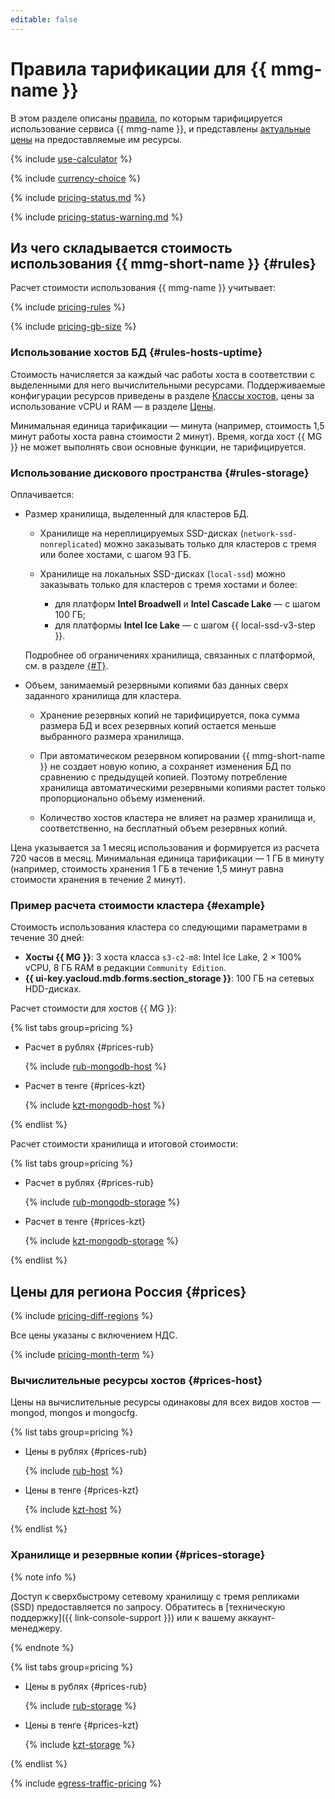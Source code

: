 ```yaml
---
editable: false
---
```


# Правила тарификации для {{ mmg-name }}



В этом разделе описаны [правила](#rules), по которым тарифицируется использование сервиса {{ mmg-name }}, и представлены [актуальные цены](#prices) на предоставляемые им ресурсы.

{% include [use-calculator](../_includes/pricing/use-calculator.md) %}

{% include [currency-choice](../_includes/pricing/currency-choice.md) %}

{% include [pricing-status.md](../_includes/mdb/pricing-status.md) %}

{% include [pricing-status-warning.md](../_includes/mdb/pricing-status-warning.md) %}

## Из чего складывается стоимость использования {{ mmg-short-name }} {#rules}

Расчет стоимости использования {{ mmg-name }} учитывает:

{% include [pricing-rules](../_includes/mdb/pricing-rules.md) %}

{% include [pricing-gb-size](../_includes/pricing-gb-size.md) %}

### Использование хостов БД {#rules-hosts-uptime}

Стоимость начисляется за каждый час работы хоста в соответствии с выделенными для него вычислительными ресурсами. Поддерживаемые конфигурации ресурсов приведены в разделе [Классы хостов](concepts/instance-types.md), цены за использование vCPU и RAM — в разделе [Цены](#prices).

Минимальная единица тарификации — минута (например, стоимость 1,5 минут работы хоста равна стоимости 2 минут). Время, когда хост {{ MG }} не может выполнять свои основные функции, не тарифицируется.

### Использование дискового пространства {#rules-storage}

Оплачивается:

* Размер хранилища, выделенный для кластеров БД.

    
    * Хранилище на нереплицируемых SSD-дисках (`network-ssd-nonreplicated`) можно заказывать только для кластеров с тремя или более хостами, с шагом 93 ГБ.

    * Хранилище на локальных SSD-дисках (`local-ssd`) можно заказывать только для кластеров с тремя хостами и более:
        * для платформ **Intel Broadwell** и **Intel Cascade Lake** — с шагом 100 ГБ;
        * для платформы **Intel Ice Lake** — с шагом {{ local-ssd-v3-step }}.

    Подробнее об ограничениях хранилища, связанных с платформой, см. в разделе [{#T}](./concepts/storage.md).


* Объем, занимаемый резервными копиями баз данных сверх заданного хранилища для кластера.

    * Хранение резервных копий не тарифицируется, пока сумма размера БД и всех резервных копий остается меньше выбранного размера хранилища.

    * При автоматическом резервном копировании {{ mmg-short-name }} не создает новую копию, а сохраняет изменения БД по сравнению с предыдущей копией. Поэтому потребление хранилища автоматическими резервными копиями растет только пропорционально объему изменений.

    * Количество хостов кластера не влияет на размер хранилища и, соответственно, на бесплатный объем резервных копий.

Цена указывается за 1 месяц использования и формируется из расчета 720 часов в месяц.  Минимальная единица тарификации — 1 ГБ в минуту (например, стоимость хранения 1 ГБ в течение 1,5 минут равна стоимости хранения в течение 2 минут).

### Пример расчета стоимости кластера {#example}

Стоимость использования кластера со следующими параметрами в течение 30 дней:

* **Хосты {{ MG }}**: 3 хоста класса `s3-c2-m8`: Intel Ice Lake, 2 × 100% vCPU, 8 ГБ RAM в редакции `Community Edition`.
* **{{ ui-key.yacloud.mdb.forms.section_storage }}**: 100 ГБ на сетевых HDD-дисках.

Расчет стоимости для хостов {{ MG }}:


{% list tabs group=pricing %}

- Расчет в рублях {#prices-rub}

  {% include [rub-mongodb-host](../_pricing_examples/managed-mongodb/rub-host.md) %}

- Расчет в тенге {#prices-kzt}

  {% include [kzt-mongodb-host](../_pricing_examples/managed-mongodb/kzt-host.md) %}

{% endlist %}



Расчет стоимости хранилища и итоговой стоимости:


{% list tabs group=pricing %}

- Расчет в рублях {#prices-rub}

  {% include [rub-mongodb-storage](../_pricing_examples/managed-mongodb/rub-storage.md) %}

- Расчет в тенге {#prices-kzt}

  {% include [kzt-mongodb-storage](../_pricing_examples/managed-mongodb/kzt-storage.md) %}

{% endlist %}




## Цены для региона Россия {#prices}


{% include [pricing-diff-regions](../_includes/pricing-diff-regions.md) %}



Все цены указаны с включением НДС.


{% include [pricing-month-term](../_includes/mdb/pricing-month-term.md) %}

### Вычислительные ресурсы хостов {#prices-host}

Цены на вычислительные ресурсы одинаковы для всех видов хостов — mongod, mongos и mongocfg.


{% list tabs group=pricing %}

- Цены в рублях {#prices-rub}

  {% include [rub-host](../_pricing/managed-mongodb/rub-host.md) %}


- Цены в тенге {#prices-kzt}

  {% include [kzt-host](../_pricing/managed-mongodb/kzt-host.md) %}


{% endlist %}



### Хранилище и резервные копии {#prices-storage}


{% note info %}

Доступ к сверхбыстрому сетевому хранилищу с тремя репликами (SSD) предоставляется по запросу. Обратитесь в [техническую поддержку]({{ link-console-support }}) или к вашему аккаунт-менеджеру.

{% endnote %}



{% list tabs group=pricing %}

- Цены в рублях {#prices-rub}

  {% include [rub-storage](../_pricing/managed-mongodb/rub-storage.md) %}

- Цены в тенге {#prices-kzt}

  {% include [kzt-storage](../_pricing/managed-mongodb/kzt-storage.md) %}

{% endlist %}



{% include [egress-traffic-pricing](../_includes/egress-traffic-pricing.md) %}

